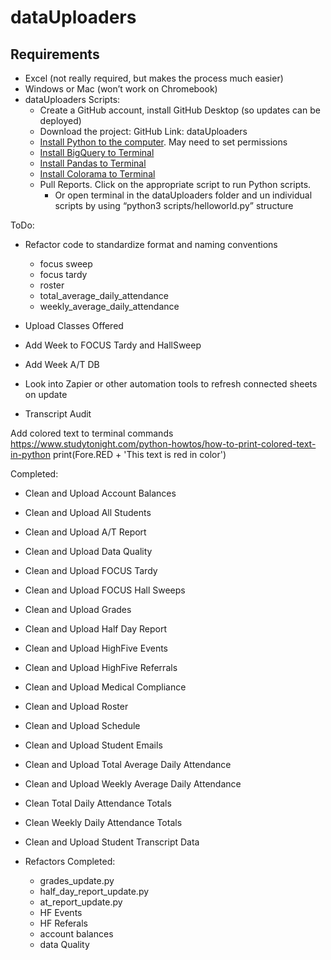 # dataUploaders

## Requirements
- Excel (not really required, but makes the process much easier)
- Windows or Mac (won’t work on Chromebook)
- dataUploaders Scripts:
  - Create a GitHub account, install GitHub Desktop (so updates can be deployed)
  - Download the project: GitHub Link: dataUploaders 
  - [Install Python to the computer](https://docs.python-guide.org/starting/install3/osx/). May need to set permissions
  - [Install BigQuery to Terminal](https://codelabs.developers.google.com/codelabs/cloud-bigquery-python#0)
  - [Install Pandas to Terminal](https://pandas.pydata.org/pandas-docs/stable/getting_started/install.html)
  <!-- - [Install Google Sheets to Terminal](https://developers.google.com/sheets/api/quickstart/python) -->
  - [Install Colorama to Terminal](https://pypi.org/project/colorama/)
  - Pull Reports. Click on the appropriate script to run Python scripts. 
    - Or open terminal in the dataUploaders folder and un individual scripts by using “python3 scripts/helloworld.py” structure



ToDo:
- Refactor code to standardize format and naming conventions

  - focus sweep
  - focus tardy
  - roster
  - total_average_daily_attendance
  - weekly_average_daily_attendance
- Upload Classes Offered
- Add Week to FOCUS Tardy and HallSweep
- Add Week A/T DB
- Look into Zapier or other automation tools to refresh connected sheets on update
- Transcript Audit


Add colored text to terminal commands https://www.studytonight.com/python-howtos/how-to-print-colored-text-in-python
print(Fore.RED + 'This text is red in color')


Completed:
- Clean and Upload Account Balances
- Clean and Upload All Students
- Clean and Upload A/T Report
- Clean and Upload Data Quality
- Clean and Upload FOCUS Tardy
- Clean and Upload FOCUS Hall Sweeps
- Clean and Upload Grades
- Clean and Upload Half Day Report
- Clean and Upload HighFive Events
- Clean and Upload HighFive Referrals
- Clean and Upload Medical Compliance
- Clean and Upload Roster
- Clean and Upload Schedule
- Clean and Upload Student Emails
- Clean and Upload Total Average Daily Attendance
- Clean and Upload Weekly Average Daily Attendance
- Clean Total Daily Attendance Totals
- Clean Weekly Daily Attendance Totals
- Clean and Upload Student Transcript Data

- Refactors Completed:
    - grades_update.py
    - half_day_report_update.py
    - at_report_update.py
    - HF Events
    - HF Referals
    - account balances
    - data Quality
